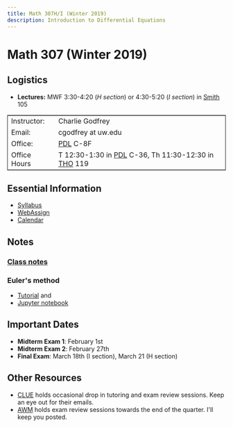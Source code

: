 ```yaml
---
title: Math 307H/I (Winter 2019)
description: Introduction to Differential Equations
---
```




# Math 307 (Winter 2019)


<a id="orged961d7"></a>

## Logistics

-   **Lectures:** MWF 3:30-4:20 (*H section*) or 4:30-5:20 (*I section*)
    in [Smith](http://www.washington.edu/maps/#!/SMI) 105

<table border="2" cellspacing="0" cellpadding="6" rules="groups" frame="hsides">


<colgroup>
<col  class="org-left" />

<col  class="org-left" />
</colgroup>
<tbody>
<tr>
<td class="org-left">Instructor:</td>
<td class="org-left">Charlie Godfrey</td>
</tr>


<tr>
<td class="org-left">Email:</td>
<td class="org-left">cgodfrey at uw.edu</td>
</tr>


<tr>
<td class="org-left">Office:</td>
<td class="org-left"><a href="http://www.washington.edu/maps/#!/pdl">PDL</a> C-8F</td>
</tr>


<tr>
<td class="org-left">Office Hours</td>
<td class="org-left">T 12:30-1:30 in <a
href="http://www.washington.edu/maps/#!/pdl">PDL</a> C-36, Th
11:30-12:30 in <a
href="https://www.washington.edu/maps/#!/tho">THO</a> 119 </td>
</tr>
</tbody>
</table>


<a id="org85476ef"></a>

## Essential Information

-   [Syllabus](./syllabus.html)
-   [WebAssign](http://www.webassign.net/washington/login.html)
-   [Calendar](./calendar.html)

<a id="notes"></a>

## Notes

### [Class notes](./Math307Winter17Notes.pdf)

### Euler's method

- [Tutorial](./euler_method.html) and
- <a href="./euler_method.ipynb" download>Jupyter notebook</a> 

<!-- ### [Haim's notes on complex numbers](./HaimNotes.pdf) -->


<a id="org92f6a57"></a>

## Important Dates

-   **Midterm Exam 1**: February 1st
-   **Midterm Exam 2**: February 27th
-   **Final Exam**: March 18th (I section), March 21 (H section)


<a id="org4189834"></a>

## Other Resources

-   [CLUE](http://depts.washington.edu/aspuw/clue/home/) holds occasional drop in tutoring and exam review
    sessions. Keep an eye out for their emails.
-   [AWM](https://sites.math.washington.edu/~awmsc/) holds exam review sessions towards the end of the quarter. I'll
    keep you posted.

